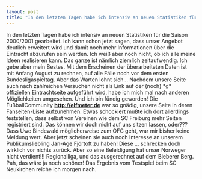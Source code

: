 ```yaml
---
layout: post
title: "In den letzten Tagen habe ich intensiv an neuen Statistiken für die Saison 2000/2001 gearbeitet."
---
```


In den letzten Tagen habe ich intensiv an neuen Statistiken für die Saison 2000/2001 gearbeitet. Ich kann schon jetzt sagen, dass unser Angebot deutlich erweitert wird und damit noch mehr Informationen über die Eintracht abzurufen sein werden. Ich weiß aber noch nicht, ob ich alle meine Ideen realisieren kann. Das ganze ist nämlich ziemlich zeitaufwendig. Ich gebe aber mein Bestes. Mit dem Erscheinen der überarbeiteten Daten ist mit Anfang August zu rechnen, auf alle Fälle noch vor dem ersten Bundesligaspieltag. Aber das Warten lohnt sich... Nachdem unsere Seite auch nach zahlreichen Versuchen nicht als Link auf der (noch) \*g\* offiziellen Eintrachtseite aufgeführt wird, habe ich mich mal nach anderen Möglichkeiten umgesehen. Und ich bin fündig geworden! Die FußballCommunity **http://elfmeter.de** war so gnädig, unsere Seite in deren Fanseiten-Liste aufzunehmen. Etwas schockiert mußte ich dort allerdings feststellen, dass selbst von Vereinen wie dem SC Freiburg mehr Seiten registriert sind. Das können wir doch nicht auf uns sitzen lassen, oder??? Dass Uwe Bindewald möglicherweise zum OFC geht, war mir bisher keine Meldung wert. Aber jetzt scheinen sie auch noch Interesse an unserem Publikumsliebling Jan-Age Fjörtoft zu haben! Diese ... schrecken doch wirklich vor nichts zurück. Aber so eine Beleidigung hat unser Norweger nicht verdient!!! Regionalliga, und das ausgerechnet auf dem Bieberer Berg. Pah, das wäre ja noch schöner! Das Ergebnis vom Testspiel beim SC Neukirchen reiche ich morgen nach.
